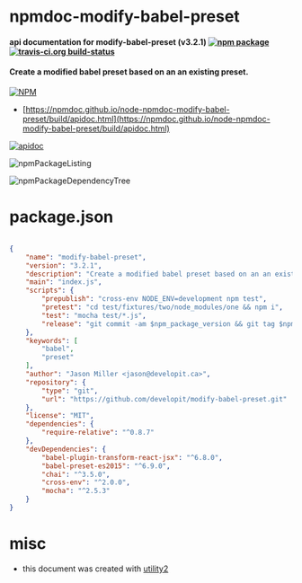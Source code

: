 # npmdoc-modify-babel-preset

#### api documentation for  modify-babel-preset (v3.2.1)  [![npm package](https://img.shields.io/npm/v/npmdoc-modify-babel-preset.svg?style=flat-square)](https://www.npmjs.org/package/npmdoc-modify-babel-preset) [![travis-ci.org build-status](https://api.travis-ci.org/npmdoc/node-npmdoc-modify-babel-preset.svg)](https://travis-ci.org/npmdoc/node-npmdoc-modify-babel-preset)

#### Create a modified babel preset based on an an existing preset.

[![NPM](https://nodei.co/npm/modify-babel-preset.png?downloads=true&downloadRank=true&stars=true)](https://www.npmjs.com/package/modify-babel-preset)

- [https://npmdoc.github.io/node-npmdoc-modify-babel-preset/build/apidoc.html](https://npmdoc.github.io/node-npmdoc-modify-babel-preset/build/apidoc.html)

[![apidoc](https://npmdoc.github.io/node-npmdoc-modify-babel-preset/build/screenCapture.buildCi.browser.%252Ftmp%252Fbuild%252Fapidoc.html.png)](https://npmdoc.github.io/node-npmdoc-modify-babel-preset/build/apidoc.html)

![npmPackageListing](https://npmdoc.github.io/node-npmdoc-modify-babel-preset/build/screenCapture.npmPackageListing.svg)

![npmPackageDependencyTree](https://npmdoc.github.io/node-npmdoc-modify-babel-preset/build/screenCapture.npmPackageDependencyTree.svg)



# package.json

```json

{
    "name": "modify-babel-preset",
    "version": "3.2.1",
    "description": "Create a modified babel preset based on an an existing preset.",
    "main": "index.js",
    "scripts": {
        "prepublish": "cross-env NODE_ENV=development npm test",
        "pretest": "cd test/fixtures/two/node_modules/one && npm i",
        "test": "mocha test/*.js",
        "release": "git commit -am $npm_package_version && git tag $npm_package_version && git push && git push --tags && npm publish"
    },
    "keywords": [
        "babel",
        "preset"
    ],
    "author": "Jason Miller <jason@developit.ca>",
    "repository": {
        "type": "git",
        "url": "https://github.com/developit/modify-babel-preset.git"
    },
    "license": "MIT",
    "dependencies": {
        "require-relative": "^0.8.7"
    },
    "devDependencies": {
        "babel-plugin-transform-react-jsx": "^6.8.0",
        "babel-preset-es2015": "^6.9.0",
        "chai": "^3.5.0",
        "cross-env": "^2.0.0",
        "mocha": "^2.5.3"
    }
}
```



# misc
- this document was created with [utility2](https://github.com/kaizhu256/node-utility2)
